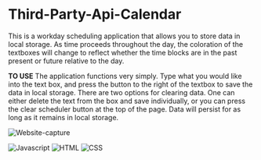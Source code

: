 # Third-Party-Api-Calendar
This is a workday scheduling application that allows you to store data in local storage. As time proceeds throughout the day, the coloration of the textboxes will change to reflect whether the time blocks are in the past present or future relative to the day. 

**TO USE**
The application functions very simply.  Type what you would like into the text box, and press the button to the right of the textbox to save the data in local storage.  There are two options for clearing data.  One can either delete the text from the box and save individually, or you can press the clear scheduler button at the top of the page.  Data will persist for as long as it remains in local storage. 

![Website-capture](https://user-images.githubusercontent.com/103217394/169735899-0abb681a-476a-44ef-94d3-8e5926c79a54.PNG)

![Javascript](https://user-images.githubusercontent.com/103217394/169735674-e5a51df0-d24a-40de-9886-63fe7d2e91f4.png)
![HTML](https://user-images.githubusercontent.com/103217394/169735678-d40334fe-17e7-4528-809b-64038d59f3fa.png)
![CSS](https://user-images.githubusercontent.com/103217394/169735691-4c25b2ed-fa7d-4993-8b9b-b4baae4719ff.png)
